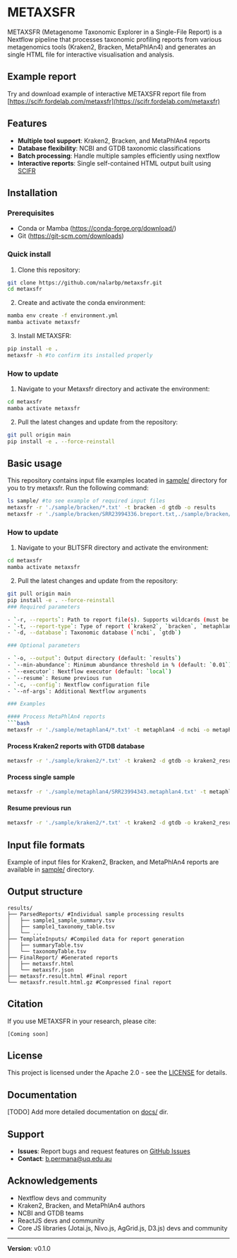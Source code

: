 # METAXSFR
METAXSFR (Metagenome Taxonomic Explorer in a Single-File Report) is a Nextflow pipeline that processes taxonomic profiling reports from various metagenomics tools (Kraken2, Bracken, MetaPhlAn4) and generates an single HTML file for interactive visualisation and analysis.

## Example report
Try and download example of interactive METAXSFR report file from [https://scifr.fordelab.com/metaxsfr](https://scifr.fordelab.com/metaxsfr)

## Features
- **Multiple tool support**: Kraken2, Bracken, and MetaPhlAn4 reports
- **Database flexibility**: NCBI and GTDB taxonomic classifications
- **Batch processing**: Handle multiple samples efficiently using nextflow
- **Interactive reports**: Single self-contained HTML output built using [SCIFR](https://scifr.fordelab.com/)

## Installation

### Prerequisites
- Conda or Mamba (https://conda-forge.org/download/)
- Git (https://git-scm.com/downloads)

### Quick install
1. Clone this repository:
```bash
git clone https://github.com/nalarbp/metaxsfr.git
cd metaxsfr
```

2. Create and activate the conda environment:
```bash
mamba env create -f environment.yml
mamba activate metaxsfr
```

3. Install METAXSFR:
```bash
pip install -e .
metaxsfr -h #to confirm its installed properly
```

### How to update
1. Navigate to your Metaxsfr directory and activate the environment:
```bash
cd metaxsfr
mamba activate metaxsfr
```

2. Pull the latest changes and update from the repository:
```bash
git pull origin main
pip install -e . --force-reinstall
```

## Basic usage
This repository contains input file examples located in [sample/](sample/) directory for you to try metaxsfr. Run the following command:

```bash
ls sample/ #to see example of required input files
metaxsfr -r './sample/bracken/*.txt' -t bracken -d gtdb -o results
metaxsfr -r './sample/bracken/SRR23994336.breport.txt,./sample/bracken/SRR23994337.breport.txt' -t bracken -d gtdb -o results #use comma to separate multiple reports
```

### How to update

1. Navigate to your BLITSFR directory and activate the environment:
```bash
cd metaxsfr
mamba activate metaxsfr
```

2. Pull the latest changes and update from the repository:
```bash
git pull origin main
pip install -e . --force-reinstall
### Required parameters

- `-r, --reports`: Path to report file(s). Supports wildcards (must be quoted)
- `-t, --report-type`: Type of report (`kraken2`, `bracken`, `metaphlan4`)
- `-d, --database`: Taxonomic database (`ncbi`, `gtdb`)

### Optional parameters

- `-o, --output`: Output directory (default: `results`)
- `--min-abundance`: Minimum abundance threshold in % (default: `0.01`)
- `--executor`: Nextflow executor (default: `local`)
- `--resume`: Resume previous run
- `-c, --config`: Nextflow configuration file
- `--nf-args`: Additional Nextflow arguments

### Examples

#### Process MetaPhlAn4 reports
```bash
metaxsfr -r './sample/metaphlan4/*.txt' -t metaphlan4 -d ncbi -o metaphlan4_results
```

#### Process Kraken2 reports with GTDB database
```bash
metaxsfr -r './sample/kraken2/*.txt' -t kraken2 -d gtdb -o kraken2_results --min-abundance 0.01
```

#### Process single sample
```bash
metaxsfr -r './sample/metaphlan4/SRR23994343.metaphlan4.txt' -t metaphlan4 -d ncbi -o SRR23994343_results
```

#### Resume previous run
```bash
metaxsfr -r './sample/kraken2/*.txt' -t kraken2 -d gtdb -o kraken2_results --resume
```

## Input file formats

Example of input files for Kraken2, Bracken, and  MetaPhlAn4 reports are available in [sample/](sample/) directory.

## Output structure

```
results/
├── ParsedReports/ #Individual sample processing results
│   ├── sample1_sample_summary.tsv
│   ├── sample1_taxonomy_table.tsv
│   └── ...
├── TemplateInputs/ #Compiled data for report generation
│   ├── summaryTable.tsv
│   └── taxonomyTable.tsv
├── FinalReport/ #Generated reports
│   ├── metaxsfr.html
│   └── metaxsfr.json
├── metaxsfr.result.html #Final report
└── metaxsfr.result.html.gz #Compressed final report
```

## Citation
If you use METAXSFR in your research, please cite:

```
[Coming soon]
```

## License
This project is licensed under the Apache 2.0 - see the [LICENSE](LICENSE) for details.

## Documentation
[TODO] Add more detailed documentation on [docs/](docs/) dir.

## Support
- **Issues**: Report bugs and request features on [GitHub Issues](https://github.com/nalarbp/metaxsfr/issues)
- **Contact**: b.permana@uq.edu.au

## Acknowledgements
- Nextflow devs and community
- Kraken2, Bracken, and MetaPhlAn4 authors 
- NCBI and GTDB teams
- ReactJS devs and community 
- Core JS libraries (Jotai.js, Nivo.js, AgGrid.js, D3.js) devs and community

---

**Version**: v0.1.0 